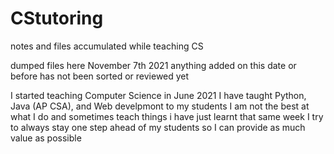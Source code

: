 # CStutoring
notes and files accumulated while teaching CS

dumped files here November 7th 2021 anything added on this date or before has not been sorted or reviewed yet

I started teaching Computer Science in June 2021
I have taught Python, Java (AP CSA), and Web develpmont to my students
I am not the best at what I do and sometimes teach things i have just learnt that same week
I try to always stay one step ahead of my students so I can provide as much value as possible
